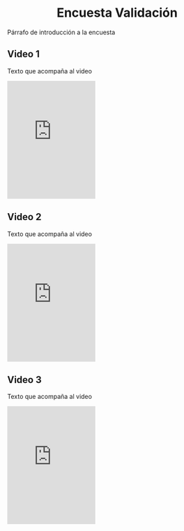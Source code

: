 <link href="style.css" rel="stylesheet"></link>

<div align="center">
    <h1>Encuesta Validación</h1>
</div>

<div>
<p>Párrafo de introducción a la encuesta</p>
</div>

<div>
  <h2>Video 1</h2>
  <p>Texto que acompaña al video</p>
<iframe src="https://giphy.com/embed/video-id" width="40%" height="270" frameBorder="0" class="giphy-embed" allowFullScreen></iframe>
</div>

<div>
  <h2>Video 2</h2>
  <p>Texto que acompaña al video</p>
<iframe src="https://giphy.com/embed/video-id" width="40%" height="270" frameBorder="0" class="giphy-embed" allowFullScreen></iframe>
</div>

<div>
  <h2>Video 3</h2>
  <p>Texto que acompaña al video</p>
<iframe src="https://giphy.com/embed/video-id" width="40%" height="270" frameBorder="0" class="giphy-embed" allowFullScreen></iframe>
</div>